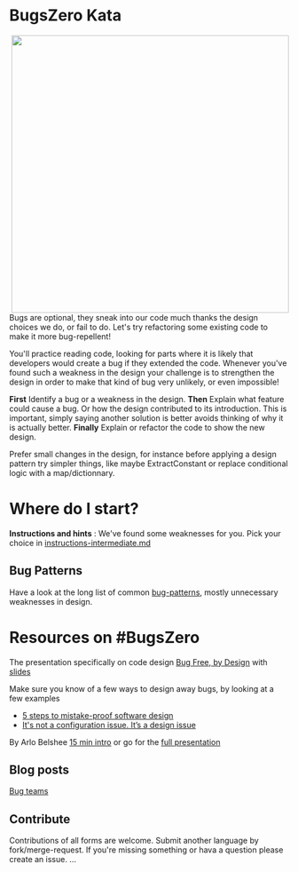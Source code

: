 
# BugsZero Kata
<img align="right" width="500" height="500" src="https://raw.githubusercontent.com/martinsson/BugsZero-Kata/master/bugs-zero-image.jpg"/> 
Bugs are optional, they sneak into our code much thanks the design choices we do, or fail to do. Let's 
try refactoring some existing code to make it more bug-repellent!

You'll practice reading code, looking for parts where it is likely that developers would create a bug if they extended the code. Whenever you've found such a weakness in the design your challenge is to strengthen the design in order to make that kind of bug very unlikely, or even impossible!

**First** Identify a bug or a weakness in the design. **Then** Explain what feature could cause a bug. Or how the design contributed to its introduction. This is important, simply saying another solution is better avoids thinking of why it is actually better.
**Finally** Explain or refactor the code to show the new design. 

Prefer small changes in the design, for instance before applying a design pattern try simpler things, like maybe ExtractConstant or replace conditional logic with a map/dictionnary.

# Where do I start?

**Instructions and hints**
: We've found some weaknesses for you. Pick your choice in [instructions-intermediate.md](https://github.com/martinsson/BugsZero-Kata/blob/master/instructions-intermediate.md)


## Bug Patterns
Have a look at the long list of common [bug-patterns](https://github.com/martinsson/BugsZero-Kata/blob/master/bug-patterns.md), mostly unnecessary weaknesses in design.

# Resources on #BugsZero
The presentation specifically on code design [Bug Free, by Design](https://vimeo.com/275530228)
with [slides](http://www.changit.fr/bug-free-by-design/)

Make sure you know of a few ways to design away bugs, by looking at a few examples
* [5 steps to mistake-proof software design](http://mozaicworks.com/blog/5-steps-to-mistake-proof-software-design/)
* [It's not a configuration issue. It’s a design issue](http://martinsson-johan.blogspot.fr/2016/06/its-not-configuration-issue-its-design.html)


By Arlo Belshee
[15 min intro](https://www.youtube.com/watch?v=dUjie_IYFY8) or go for the
[full presentation](https://www.youtube.com/watch?v=gQR1NlkgLZU)

## Blog posts
[Bug teams](http://agileotter.blogspot.fr/2014/01/bug-teams-well-meaning-foolishness.html)

## Contribute
Contributions of all forms are welcome. Submit another language by fork/merge-request. If you're missing something or hava a question please create an issue.
...